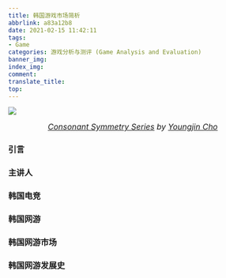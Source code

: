 ```yaml
---
title: 韩国游戏市场简析
abbrlink: a83a12b8
date: 2021-02-15 11:42:11
tags:
- Game
categories: 游戏分析与测评 (Game Analysis and Evaluation)
banner_img:
index_img:
comment:
translate_title:
top:
---
```




![](https://cdn.jsdelivr.net/gh/Yousazoe/picgo-repo/img/96928d110296379.5fe9b5787523a.jpg)

<div align=center>
  <font size="3">
    <i>
      <a href="https://www.behance.net/gallery/110296379/Consonant-Symmetry-Series?tracking_source=search_projects_recommended%7CKorea">Consonant Symmetry Series</a> by 
      <a href="https://www.behance.net/choyoungjin">Youngjin Cho</a>
    </i>
  </font>
</div>



### 引言

<!--more-->

### 主讲人

### 韩国电竞

### 韩国网游

### 韩国网游市场

### 韩国网游发展史


